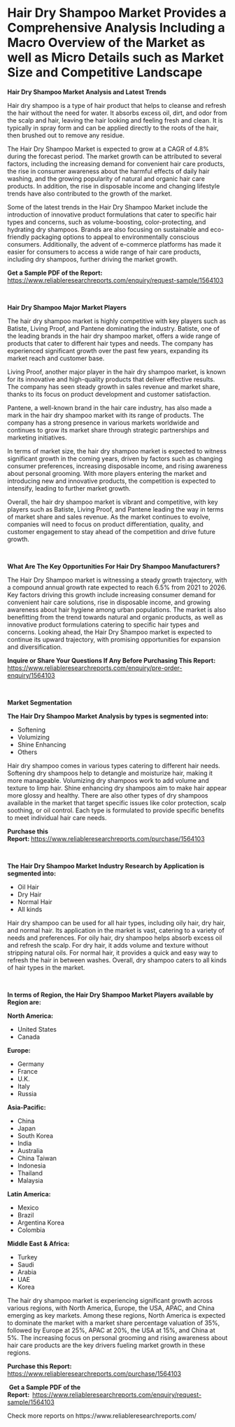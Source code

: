 <p><h1>Hair Dry Shampoo Market Provides a Comprehensive Analysis Including a Macro Overview of the Market as well as Micro Details such as Market Size and Competitive Landscape</h1></p><p><strong>Hair Dry Shampoo Market Analysis and Latest Trends</strong></p>
<p><p>Hair dry shampoo is a type of hair product that helps to cleanse and refresh the hair without the need for water. It absorbs excess oil, dirt, and odor from the scalp and hair, leaving the hair looking and feeling fresh and clean. It is typically in spray form and can be applied directly to the roots of the hair, then brushed out to remove any residue.</p><p>The Hair Dry Shampoo Market is expected to grow at a CAGR of 4.8% during the forecast period. The market growth can be attributed to several factors, including the increasing demand for convenient hair care products, the rise in consumer awareness about the harmful effects of daily hair washing, and the growing popularity of natural and organic hair care products. In addition, the rise in disposable income and changing lifestyle trends have also contributed to the growth of the market.</p><p>Some of the latest trends in the Hair Dry Shampoo Market include the introduction of innovative product formulations that cater to specific hair types and concerns, such as volume-boosting, color-protecting, and hydrating dry shampoos. Brands are also focusing on sustainable and eco-friendly packaging options to appeal to environmentally conscious consumers. Additionally, the advent of e-commerce platforms has made it easier for consumers to access a wide range of hair care products, including dry shampoos, further driving the market growth.</p></p>
<p><strong>Get a Sample PDF of the Report:&nbsp;</strong> <a href="https://www.reliableresearchreports.com/enquiry/request-sample/1564103">https://www.reliableresearchreports.com/enquiry/request-sample/1564103</a></p>
<p>&nbsp;</p>
<p><strong>Hair Dry Shampoo Major Market Players</strong></p>
<p><p>The hair dry shampoo market is highly competitive with key players such as Batiste, Living Proof, and Pantene dominating the industry. Batiste, one of the leading brands in the hair dry shampoo market, offers a wide range of products that cater to different hair types and needs. The company has experienced significant growth over the past few years, expanding its market reach and customer base.</p><p>Living Proof, another major player in the hair dry shampoo market, is known for its innovative and high-quality products that deliver effective results. The company has seen steady growth in sales revenue and market share, thanks to its focus on product development and customer satisfaction.</p><p>Pantene, a well-known brand in the hair care industry, has also made a mark in the hair dry shampoo market with its range of products. The company has a strong presence in various markets worldwide and continues to grow its market share through strategic partnerships and marketing initiatives.</p><p>In terms of market size, the hair dry shampoo market is expected to witness significant growth in the coming years, driven by factors such as changing consumer preferences, increasing disposable income, and rising awareness about personal grooming. With more players entering the market and introducing new and innovative products, the competition is expected to intensify, leading to further market growth.</p><p>Overall, the hair dry shampoo market is vibrant and competitive, with key players such as Batiste, Living Proof, and Pantene leading the way in terms of market share and sales revenue. As the market continues to evolve, companies will need to focus on product differentiation, quality, and customer engagement to stay ahead of the competition and drive future growth.</p></p>
<p>&nbsp;</p>
<p><strong>What Are The Key Opportunities For Hair Dry Shampoo Manufacturers?</strong></p>
<p><p>The Hair Dry Shampoo market is witnessing a steady growth trajectory, with a compound annual growth rate expected to reach 6.5% from 2021 to 2026. Key factors driving this growth include increasing consumer demand for convenient hair care solutions, rise in disposable income, and growing awareness about hair hygiene among urban populations. The market is also benefitting from the trend towards natural and organic products, as well as innovative product formulations catering to specific hair types and concerns. Looking ahead, the Hair Dry Shampoo market is expected to continue its upward trajectory, with promising opportunities for expansion and diversification.</p></p>
<p><strong>Inquire or Share Your Questions If Any Before Purchasing This Report:</strong> <a href="https://www.reliableresearchreports.com/enquiry/pre-order-enquiry/1564103">https://www.reliableresearchreports.com/enquiry/pre-order-enquiry/1564103</a></p>
<p>&nbsp;</p>
<p><strong>Market Segmentation</strong></p>
<p><strong>The Hair Dry Shampoo Market Analysis by types is segmented into:</strong></p>
<p><ul><li>Softening</li><li>Volumizing</li><li>Shine Enhancing</li><li>Others</li></ul></p>
<p><p>Hair dry shampoo comes in various types catering to different hair needs. Softening dry shampoos help to detangle and moisturize hair, making it more manageable. Volumizing dry shampoos work to add volume and texture to limp hair. Shine enhancing dry shampoos aim to make hair appear more glossy and healthy. There are also other types of dry shampoos available in the market that target specific issues like color protection, scalp soothing, or oil control. Each type is formulated to provide specific benefits to meet individual hair care needs.</p></p>
<p><strong>Purchase this Report:&nbsp;</strong><a href="https://www.reliableresearchreports.com/purchase/1564103">https://www.reliableresearchreports.com/purchase/1564103</a></p>
<p>&nbsp;</p>
<p><strong>The Hair Dry Shampoo Market Industry Research by Application is segmented into:</strong></p>
<p><ul><li>Oil Hair</li><li>Dry Hair</li><li>Normal Hair</li><li>All kinds</li></ul></p>
<p><p>Hair dry shampoo can be used for all hair types, including oily hair, dry hair, and normal hair. Its application in the market is vast, catering to a variety of needs and preferences. For oily hair, dry shampoo helps absorb excess oil and refresh the scalp. For dry hair, it adds volume and texture without stripping natural oils. For normal hair, it provides a quick and easy way to refresh the hair in between washes. Overall, dry shampoo caters to all kinds of hair types in the market.</p></p>
<p>&nbsp;</p>
<p><strong>In terms of Region, the Hair Dry Shampoo Market Players available by Region are:</strong></p>
<p>
    <p> <strong> North America: </strong>
        <ul>
            <li>United States</li>
            <li>Canada</li>
        </ul>
        </p> 
    <p> <strong> Europe: </strong>
        <ul>
            <li>Germany</li>
            <li>France</li>
            <li>U.K.</li>
            <li>Italy</li>
            <li>Russia</li>
        </ul>
        </p> 
    <p> <strong> Asia-Pacific: </strong>
        <ul>
            <li>China</li>
            <li>Japan</li>
            <li>South Korea</li>
            <li>India</li>
            <li>Australia</li>
            <li>China Taiwan</li>
            <li>Indonesia</li>
            <li>Thailand</li>
            <li>Malaysia</li>
        </ul>
        </p> 
    <p> <strong> Latin America: </strong>
        <ul>
            <li>Mexico</li>
            <li>Brazil</li>
            <li>Argentina Korea</li>
            <li>Colombia</li>
        </ul>
        </p> 
    <p> <strong> Middle East & Africa: </strong>
        <ul>
            <li>Turkey</li>
            <li>Saudi</li>
            <li>Arabia</li>
            <li>UAE</li>
            <li>Korea</li>
        </ul>
    </p>
    </p>
<p><p>The hair dry shampoo market is experiencing significant growth across various regions, with North America, Europe, the USA, APAC, and China emerging as key markets. Among these regions, North America is expected to dominate the market with a market share percentage valuation of 35%, followed by Europe at 25%, APAC at 20%, the USA at 15%, and China at 5%. The increasing focus on personal grooming and rising awareness about hair care products are the key drivers fueling market growth in these regions.</p></p>
<p><strong>Purchase this Report: </strong><a href="https://www.reliableresearchreports.com/purchase/1564103">https://www.reliableresearchreports.com/purchase/1564103</a></p>
<p>&nbsp;<strong>Get a Sample PDF of the Report:&nbsp;&nbsp;</strong><a href="https://www.reliableresearchreports.com/enquiry/request-sample/1564103">https://www.reliableresearchreports.com/enquiry/request-sample/1564103</a></p>
<p><strong></strong></p>
<p>Check more reports on https://www.reliableresearchreports.com/</p>